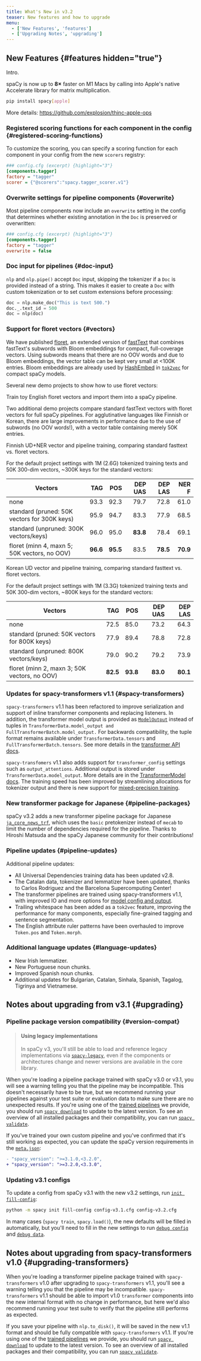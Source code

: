 ```yaml
---
title: What's New in v3.2
teaser: New features and how to upgrade
menu:
  - ['New Features', 'features']
  - ['Upgrading Notes', 'upgrading']
---
```


## New Features {#features hidden="true"}

Intro.

<Infobox title="Improve performance for spaCy on Apple M1 with AppleOps" variant="warning" emoji="📣">

spaCy is now up to **8&times;** faster on M1 Macs by calling into Apple's native
Accelerate library for matrix multiplication.

```bash
pip install spacy[apple]
```

More details: https://github.com/explosion/thinc-apple-ops

</Infobox>

### Registered scoring functions for each component in the config {#registered-scoring-functions}

To customize the scoring, you can specify a scoring function for each component
in your config from the new `scorers` registry:

```ini
### config.cfg (excerpt) {highlight="3"}
[components.tagger]
factory = "tagger"
scorer = {"@scorers":"spacy.tagger_scorer.v1"}
```

### Overwrite settings for pipeline components {#overwrite}

Most pipeline components now include an `overwrite` setting in the config that
determines whether existing annotation in the `Doc` is preserved or overwritten:

```ini
### config.cfg (excerpt) {highlight="3"}
[components.tagger]
factory = "tagger"
overwrite = false
```

### Doc input for pipelines {#doc-input}

`nlp` and `nlp.pipe()` accept `Doc` input, skipping the tokenizer if a `Doc` is
provided instead of a string. This makes it easier to create a `Doc` with custom
tokenization or to set custom extensions before processing:

```python
doc = nlp.make_doc("This is text 500.")
doc._.text_id = 500
doc = nlp(doc)
```

### Support for floret vectors {#vectors}

We have published [floret](https://github.com/explosion/floret), an extended
version of [fastText](https://fasttext.cc) that combines fastText's subwords
with Bloom embeddings for compact, full-coverage vectors. Using subwords means
that there are no OOV words and due to Bloom embeddings, the vector table can be
kept very small at <100K entries. Bloom embeddings are already used by
[HashEmbed](https://thinc.ai/docs/api-layers#hashembed) in
[`tok2vec`](https://spacy.io/api/architectures#tok2vec-arch) for compact spaCy
models.

Several new demo projects to show how to use floret vectors:

<Project id="pipelines/floret_vectors_demo">

Train toy English floret vectors and import them into a spaCy pipeline.

</Project>

Two additional demo projects compare standard fastText vectors with floret
vectors for full spaCy pipelines. For agglutinative languages like Finnish or
Korean, there are large improvements in performance due to the use of subwords
(no OOV words!), with a vector table containing merely 50K entries.

<Project id="pipelines/floret_fi_core_demo">

Finnish UD+NER vector and pipeline training, comparing standard fasttext vs.
floret vectors.

For the default project settings with 1M (2.6G) tokenized training texts and 50K
300-dim vectors, ~300K keys for the standard vectors:

| Vectors                                      |      TAG |      POS |  DEP UAS |  DEP LAS |    NER F |
| -------------------------------------------- | -------: | -------: | -------: | -------: | -------: |
| none                                         |     93.3 |     92.3 |     79.7 |     72.8 |     61.0 |
| standard (pruned: 50K vectors for 300K keys) |     95.9 |     94.7 |     83.3 |     77.9 |     68.5 |
| standard (unpruned: 300K vectors/keys)       |     96.0 |     95.0 | **83.8** |     78.4 |     69.1 |
| floret (minn 4, maxn 5; 50K vectors, no OOV) | **96.6** | **95.5** |     83.5 | **78.5** | **70.9** |

</Project>

<Project id="pipelines/floret_ko_ud_demo">

Korean UD vector and pipeline training, comparing standard fasttext vs. floret
vectors.

For the default project settings with 1M (3.3G) tokenized training texts and 50K
300-dim vectors, ~800K keys for the standard vectors:

| Vectors                                      |      TAG |      POS |  DEP UAS |  DEP LAS |
| -------------------------------------------- | -------: | -------: | -------: | -------: |
| none                                         |     72.5 |     85.0 |     73.2 |     64.3 |
| standard (pruned: 50K vectors for 800K keys) |     77.9 |     89.4 |     78.8 |     72.8 |
| standard (unpruned: 800K vectors/keys)       |     79.0 |     90.2 |     79.2 |     73.9 |
| floret (minn 2, maxn 3; 50K vectors, no OOV) | **82.5** | **93.8** | **83.0** | **80.1** |

</Project>

### Updates for spacy-transformers v1.1 {#spacy-transformers}

`spacy-transformers` v1.1 has been refactored to improve serialization and
support of inline transformer components and replacing listeners. In addition,
the transformer model output is provided as
[`ModelOutput`](https://huggingface.co/transformers/main_classes/output.html?highlight=modeloutput#transformers.file_utils.ModelOutput)
instead of tuples in
`TransformerData.model_output and FullTransformerBatch.model_output.` For
backwards compatibility, the tuple format remains available under
`TransformerData.tensors` and `FullTransformerBatch.tensors`. See more details
in the
[transformer API docs](https://spacy.io/api/architectures#TransformerModel).

`spacy-transfomers` v1.1 also adds support for `transformer_config` settings
such as `output_attentions`. Additional output is stored under
`TransformerData.model_output`. More details are in the
[TransformerModel docs](https://spacy.io/api/architectures#TransformerModel).
The training speed has been improved by streamlining allocations for tokenizer
output and there is new support for
[mixed-precision training](https://spacy.io/api/architectures#TransformerModel).

### New transformer package for Japanese {#pipeline-packages}

spaCy v3.2 adds a new transformer pipeline package for Japanese
[`ja_core_news_trf`](https://spacy.io/models/ja#ja_core_news_trf), which uses
the `basic` pretokenizer instead of `mecab` to limit the number of dependencies
required for the pipeline. Thanks to Hiroshi Matsuda and the spaCy Japanese
community for their contributions!

### Pipeline updates {#pipeline-updates}

Additional pipeline updates:

- All Universal Dependencies training data has been updated v2.8.
- The Catalan data, tokenizer and lemmatizer have been updated, thanks to Carlos
  Rodriguez and the Barcelona Supercomputing Center!
- The transformer pipelines are trained using spacy-transformers v1.1, with
  improved IO and more options for
  [model config and output](https://spacy.io/api/architectures#TransformerModel).
- Trailing whitespace has been added as a `tok2vec` feature, improving the
  performance for many components, especially fine-grained tagging and sentence
  segmentation.
- The English attribute ruler patterns have been overhauled to improve
  `Token.pos` and `Token.morph`.

### Additional language updates {#language-updates}

- New Irish lemmatizer.
- New Portuguese noun chunks.
- Improved Spanish noun chunks.
- Additional updates for Bulgarian, Catalan, Sinhala, Spanish, Tagalog, Tigrinya
  and Vietnamese.

## Notes about upgrading from v3.1 {#upgrading}

### Pipeline package version compatibility {#version-compat}

> #### Using legacy implementations
>
> In spaCy v3, you'll still be able to load and reference legacy implementations
> via [`spacy-legacy`](https://github.com/explosion/spacy-legacy), even if the
> components or architectures change and newer versions are available in the
> core library.

When you're loading a pipeline package trained with spaCy v3.0 or v3.1, you will
see a warning telling you that the pipeline may be incompatible. This doesn't
necessarily have to be true, but we recommend running your pipelines against
your test suite or evaluation data to make sure there are no unexpected results.
If you're using one of the [trained pipelines](/models) we provide, you should
run [`spacy download`](/api/cli#download) to update to the latest version. To
see an overview of all installed packages and their compatibility, you can run
[`spacy validate`](/api/cli#validate).

If you've trained your own custom pipeline and you've confirmed that it's still
working as expected, you can update the spaCy version requirements in the
[`meta.json`](/api/data-formats#meta):

```diff
- "spacy_version": ">=3.1.0,<3.2.0",
+ "spacy_version": ">=3.2.0,<3.3.0",
```

### Updating v3.1 configs

To update a config from spaCy v3.1 with the new v3.2 settings, run
[`init fill-config`](/api/cli#init-fill-config):

```bash
python -m spacy init fill-config config-v3.1.cfg config-v3.2.cfg
```

In many cases (`spacy train`, `spacy.load()`), the new defaults will be filled
in automatically, but you'll need to fill in the new settings to run
[`debug config`](/api/cli#debug) and [`debug data`](/api/cli#debug-data).

## Notes about upgrading from spacy-transformers v1.0 {#upgrading-transformers}

When you're loading a transformer pipeline package trained with
`spacy-transformers` v1.0 after upgrading to `spacy-transformers` v1.1, you'll
see a warning telling you that the pipeline may be incompatible.
`spacy-transformers` v1.1 should be able to import v1.0 `transformer` components
into the new internal format with no change in performance, but here we'd also
recommend running your test suite to verify that the pipeline still performs as
expected.

If you save your pipeline with `nlp.to_disk()`, it will be saved in the new v1.1
format and should be fully compatible with `spacy-transformers` v1.1. If you're
using one of the [trained pipelines](/models) we provide, you should run
[`spacy download`](/api/cli#download) to update to the latest version. To see an
overview of all installed packages and their compatibility, you can run
[`spacy validate`](/api/cli#validate).

